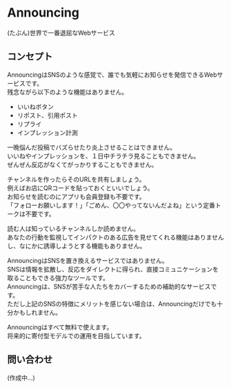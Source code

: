 # Announcing

(たぶん)世界で一番退屈なWebサービス

## コンセプト

AnnouncingはSNSのような感覚で、誰でも気軽にお知らせを発信できるWebサービスです。  
残念ながら以下のような機能はありません。

- いいねボタン
- リポスト、引用ポスト
- リプライ
- インプレッション計測

一晩悩んだ投稿でバズらせたり炎上させることはできません。  
いいねやインプレッションを、１日中チラチラ見ることもできません。  
ぜんぜん反応がなくてがっかりすることもできません。

チャンネルを作ったらそのURLを共有しましょう。  
例えばお店にQRコードを貼っておくといいでしょう。  
お知らせを読むのにアプリも会員登録も不要です。  
「フォローお願いします！」「ごめん、〇〇やってないんだよね」という定番トークは不要です。

読む人は知っているチャンネルしか読めません。  
あなたの行動を監視してインパクトのある広告を見せてくれる機能はありませんし、なにかに誘導しようとする機能もありません。

AnnouncingはSNSを置き換えるサービスではありません。  
SNSは情報を拡散し、反応をダイレクトに得られ、直接コミュニケーションを取ることもできる強力なツールです。  
Announcingは、SNSが苦手な人たちをカバーするための補助的なサービスです。  
ただし上記のSNSの特徴にメリットを感じない場合は、Announcingだけでも十分かもしれません。

Announcingはすべて無料で使えます。  
将来的に寄付型モデルでの運用を目指しています。

## 問い合わせ

(作成中...)
